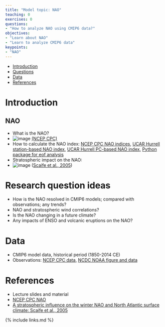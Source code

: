 ```yaml
---
title: "Model topic: NAO"
teaching: 0
exercises: 0
questions:
- "How to analyze NAO using CMIP6 data?"
objectives:
- "Learn about NAO"
- "Learn to analyze CMIP6 data"
keypoints:
- "NAO"
---
```



*   [Introduction](#introduction)
*   [Questions](#research-question-ideas)
*   [Data](#data)
*   [References](#references)


# Introduction
  ## NAO
- What is the NAO?
- ![image](https://user-images.githubusercontent.com/44640857/111969377-74be0780-8afa-11eb-8ce8-4e0a45d9147f.png) [(NCEP CPC)](https://www.cpc.ncep.noaa.gov/products/precip/CWlink/pna/JFM_season_nao_index.shtml)
- How to calculate the NAO index: [NCEP CPC NAO indices](https://www.cpc.ncep.noaa.gov/products/precip/CWlink/daily_ao_index/history/method.shtml), [UCAR Hurrell station-based NAO index](https://climatedataguide.ucar.edu/climate-data/hurrell-north-atlantic-oscillation-nao-index-station-based), [UCAR Hurrell PC-based NAO index](https://climatedataguide.ucar.edu/climate-data/hurrell-north-atlantic-oscillation-nao-index-pc-based), [Python package for eof analysis](https://ajdawson.github.io/eofs/latest/api/eofs.xarray.html) 
- Stratospheric impact on the NAO: 
- ![image](https://user-images.githubusercontent.com/44640857/111969057-21e45000-8afa-11eb-8dc9-d39f98806c49.png) ([Scaife et al., 2005](https://agupubs.onlinelibrary.wiley.com/doi/epdf/10.1029/2005GL023226))


# Research question ideas
- How is the NAO resolved in CMIP6 models; compared with observations; any trends? 
- NAO and stratospheric wind correlations?
- Is the NAO changing in a future climate? 
- Any impacts of ENSO and volcanic eruptions on the NAO? 


# Data
- CMIP6 model data, historical period (1850-2014 CE)
- Observations: [NCEP CPC data](https://www.cpc.ncep.noaa.gov/products/precip/CWlink/pna/nao.shtml), [NCDC NOAA figure and data](https://www.ncdc.noaa.gov/teleconnections/nao/)


# References
- Lecture slides and material
- [NCEP CPC NAO](https://www.cpc.ncep.noaa.gov/products/precip/CWlink/pna/nao.shtml)
- [A stratospheric influence on the winter NAO and North Atlantic surface climate: Scaife et al., 2005](https://agupubs.onlinelibrary.wiley.com/doi/epdf/10.1029/2005GL023226)


{% include links.md %}
